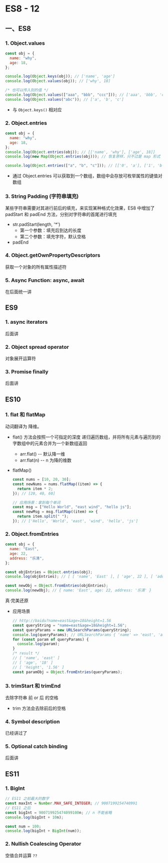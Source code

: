 <!--
 * @Author: East
 * @Date: 2022-01-14 11:14:30
 * @LastEditTime: 2022-01-14 15:48:19
 * @LastEditors: Please set LastEditors
 * @Description: ES8-12知识点
 * @FilePath: \forGreaterGood\javascript\coderwhy\16-ES8-12知识点.md
-->

# ES8 - 12

## 一、ES8

### 1. Object.values

```js
const obj = {
  name: "why",
  age: 18,
};

console.log(Object.keys(obj)); // ['name', 'age']
console.log(Object.values(obj)); // ['why', 18]

/* 也可以传入别的值 */
console.log(Object.values(["aaa", "bbb", "ccc"])); // ['aaa', 'bbb', 'ccc']
console.log(Object.values("abc")); // ['a', 'b', 'c']
```

- 与 `Object.keys()` 相对应

### 2. Object.entries

```js
const obj = {
  name: "why",
  age: 18,
};
console.log(Object.entries(obj)); // [['name', 'why'], ['age', 18]]
console.log(new Map(Object.entries(obj))); // 恢复原样，只不过是 map 形式

console.log(Object.entries(["a", "b", "c"])); // [['0', 'a'], ['1', 'b'], ['2', 'c']]
```

- 通过 Object.entries 可以获取到一个数组，数组中会存放可枚举属性的键值对数组

### 3. String Padding (字符串填充)

某些字符串需要对其进行前后的填充，来实现某种格式化效果，ES8 中增加了 padStart 和 padEnd 方法，分别对字符串的首尾进行填充

- str.padStart(length, '\*')
  - 第一个参数：填充后到达的长度
  - 第二个参数：填充字符，默认空格
- padEnd

### 4. Object.getOwnPropertyDescriptors

获取一个对象的所有属性描述符

### 5. Async Function: async, await

在后面统一讲

## ES9

### 1. async iterators

后面讲

### 2. Object spread operator

对象展开运算符

### 3. Promise finally

后面讲

## ES10

### 1. flat 和 flatMap

动词翻译为 降维。

- flat() 方法会按照一个可指定的深度 递归遍历数组，并将所有元素与遍历到的字数组中的元素合并为一个新数组返回
  - arr.flat() -- 默认降一维
  - arr.flat(n) -- n 为降的维数
- flatMap()

  ```js
  const nums = [10, 20, 30];
  const newNums = nums.flatMap((item) => {
    return item * 2;
  }); // [20, 40, 60]

  // 应用场景：拿到每个单词
  const msg = ["Hello World", "east wind", "hello js"];
  const newMsg = msg.flatMap((item) => {
    return item.split(" ");
  }); // ['Hello', 'World', 'east', 'wind', 'hello', 'js']
  ```

### 2. Object.fromEntries

```js
const obj = {
  name: "East",
  age: 22,
  address: "乐清",
};

const objEntries = Object.entries(obj);
console.log(objEntries); // [ [ 'name', 'East' ], [ 'age', 22 ], [ 'address', '乐清' ] ]

const newObj = Object.fromEntries(objEntries);
console.log(newObj); // { name: 'East', age: 22, address: '乐清' }
```

真·完美还原

- 应用场景

  ```js
  // http://baidu?name=east&age=18&height=1.56
  const queryString = "name=east&age=18&height=1.56";
  const queryParams = new URLSearchParams(queryString);
  console.log(queryParams); // URLSearchParams { 'name' => 'east', 'age' => '18', 'height' => '1.56' }
  for (const param of queryParams) {
    console.log(param);
  }
  /* result */
  // [ 'name', 'east' ]
  // [ 'age', '18' ]
  // [ 'height', '1.56' ]
  const paramObj = Object.fromEntries(queryParams);
  ```

### 3. trimStart 和 trimEnd

去除字符串 前 or 后 的空格

- trim 方法会去除前后的空格

### 4. Symbol description

已经讲过了

### 5. Optional catch binding

后面讲

## ES11

### 1. BigInt

```js
// ES11 之前最大的数字
const maxInt = Number.MAX_SAFE_INTEGER; // 9007199254740991
// ES11 之后
const bigInt = 900719925474099100n; // n 不能省略
console.log(bigInt + 10n);

const num = 100;
console.log(bigInt + BigInt(num));
```

### 2. Nullish Coalescing Operator

空值合并运算 `??`
